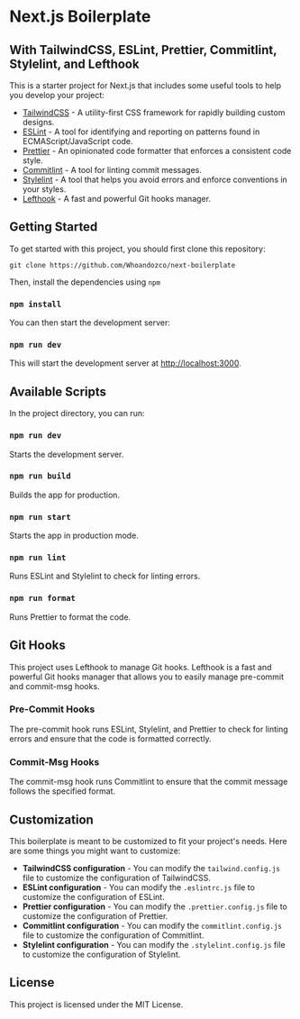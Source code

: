 # Next.js Boilerplate 
## With TailwindCSS, ESLint, Prettier, Commitlint, Stylelint, and Lefthook

This is a starter project for Next.js that includes some useful tools to help you develop your project:

- [TailwindCSS](https://tailwindcss.com/) - A utility-first CSS framework for rapidly building custom designs.
- [ESLint](https://eslint.org/) - A tool for identifying and reporting on patterns found in ECMAScript/JavaScript code.
- [Prettier](https://prettier.io/) - An opinionated code formatter that enforces a consistent code style.
- [Commitlint](https://commitlint.js.org/) - A tool for linting commit messages.
- [Stylelint](https://stylelint.io/) - A tool that helps you avoid errors and enforce conventions in your styles.
- [Lefthook](https://github.com/Arkweid/lefthook) - A fast and powerful Git hooks manager.

## Getting Started

To get started with this project, you should first clone this repository:

```
git clone https://github.com/Whoandozco/next-boilerplate
```

Then, install the dependencies using `npm`

### `npm install`

You can then start the development server:

### `npm run dev`

This will start the development server at [http://localhost:3000](http://localhost:3000).

## Available Scripts

In the project directory, you can run:

### `npm run dev`

Starts the development server.

### `npm run build`

Builds the app for production.

### `npm run start`

Starts the app in production mode.

### `npm run lint`

Runs ESLint and Stylelint to check for linting errors.

### `npm run format`

Runs Prettier to format the code.

## Git Hooks

This project uses Lefthook to manage Git hooks. Lefthook is a fast and powerful Git hooks manager that allows you to easily manage pre-commit and commit-msg hooks.

### Pre-Commit Hooks

The pre-commit hook runs ESLint, Stylelint, and Prettier to check for linting errors and ensure that the code is formatted correctly.

### Commit-Msg Hooks

The commit-msg hook runs Commitlint to ensure that the commit message follows the specified format.

## Customization

This boilerplate is meant to be customized to fit your project's needs. Here are some things you might want to customize:

- **TailwindCSS configuration** - You can modify the `tailwind.config.js` file to customize the configuration of TailwindCSS.
- **ESLint configuration** - You can modify the `.eslintrc.js` file to customize the configuration of ESLint.
- **Prettier configuration** - You can modify the `.prettier.config.js` file to customize the configuration of Prettier.
- **Commitlint configuration** - You can modify the `commitlint.config.js` file to customize the configuration of Commitlint.
- **Stylelint configuration** - You can modify the `.stylelint.config.js` file to customize the configuration of Stylelint.

## License
This project is licensed under the MIT License.
